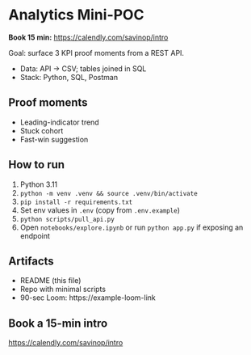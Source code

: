 # Analytics Mini-POC
**Book 15 min:** https://calendly.com/savinop/intro

Goal: surface 3 KPI proof moments from a REST API.

- Data: API -> CSV; tables joined in SQL
- Stack: Python, SQL, Postman

## Proof moments
- Leading-indicator trend
- Stuck cohort
- Fast-win suggestion

## How to run
1. Python 3.11
2. `python -m venv .venv && source .venv/bin/activate`
3. `pip install -r requirements.txt`
4. Set env values in `.env` (copy from `.env.example`)
5. `python scripts/pull_api.py`
6. Open `notebooks/explore.ipynb` or run `python app.py` if exposing an endpoint

## Artifacts
- README (this file)
- Repo with minimal scripts
- 90-sec Loom: https://example-loom-link

## Book a 15-min intro
https://calendly.com/savinop/intro
